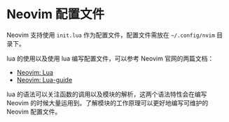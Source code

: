 # Neovim 配置文件

Neovim 支持使用 `init.lua` 作为配置文件，配置文件需放在 `~/.config/nvim` 目录下。

lua 的使用以及使用 lua 编写配置文件，可以参考 Neovim 官网的两篇文档：

- [Neovim: Lua](https://neovim.io/doc/user/lua.html)
- [Neovim: Lua-guide](https://neovim.io/doc/user/lua-guide.html)

lua 的语法可以关注函数的调用以及模块的解析，这两个语法特性会在编写 Neovim 的时候大量运用到。了解模块的工作原理可以更好地编写可维护的 Neovim 配置文件。
